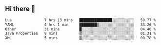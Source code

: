 ## Hi there 👋
<!--START_SECTION:waka-->

```txt
Lua               7 hrs 13 mins   ███████████████░░░░░░░░░░   59.77 %
YAML              4 hrs 1 min     ████████▒░░░░░░░░░░░░░░░░   33.26 %
Other             31 mins         █░░░░░░░░░░░░░░░░░░░░░░░░   04.40 %
Java Properties   9 mins          ▒░░░░░░░░░░░░░░░░░░░░░░░░   01.31 %
XML               5 mins          ▒░░░░░░░░░░░░░░░░░░░░░░░░   00.78 %
```

<!--END_SECTION:waka-->

